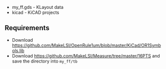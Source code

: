 - my_ff.gds - KLayout data
- kicad - KiCAD projects

## Requirements

- Download https://github.com/MakeLSI/OpenRule1um/blob/master/KiCad/OR1Symbols.lib
- Download https://github.com/MakeLSI/Measure/tree/master/16PTS and save the directory into `my_ff/tb`

